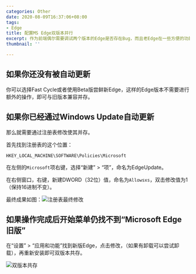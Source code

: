 ```yaml
---
categories: Other
date: 2020-08-09T16:37:06+08:00
tags:
- Edge
title: 配置MS Edge双版本并行
excerpt: 作为前端偶尔需要调试两个版本的Edge是否存在Bug，而且老Edge在一些方便的功能，比如PDF预览，新Edge还是不如的，因此本文主要介绍如何配置双版本共存。
thumbnail: ''

---
```

## 如果你还没有被自动更新

你可以选择Fast Cycle或者使用Beta版尝鲜新Edge，这样的Edge版本不需要进行额外的操作，即可与旧版本兼容并存。

## 如果你已经通过Windows Update自动更新

那么就需要通过注册表修改使其并存。

首先找到注册表的这个位置：

`HKEY_LOCAL_MACHINE\SOFTWARE\Policies\Microsoft`

在左侧的`Microsoft`项右键，选择“新建” > “项”，命名为EdgeUpdate。

在右侧窗口，右键，新建DWORD（32位）值，命名为`Allowsxs`，双击修改值为1（保持16进制不变）。

最终成果如图：![注册表最终修改](https://oss.sparkling.fun/puburl/aYsSSUZtwG/dual-edge-reg.png)

## 如果操作完成后开始菜单仍找不到“Microsoft Edge 旧版”

在“设置” > “应用和功能”找到新版Edge，点击修改，（如果有卸载可以尝试卸载），再重新安装即可双版本共存。

![双版本共存](https://oss.sparkling.fun/puburl/ITn_xYCzy1/dual-edge-final.png)
